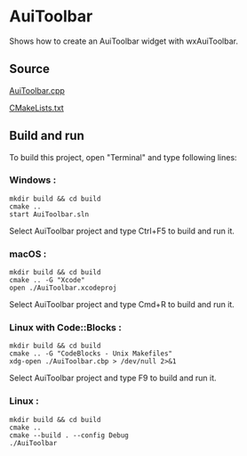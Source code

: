 # AuiToolbar

Shows how to create an AuiToolbar widget with wxAuiToolbar.

## Source

[AuiToolbar.cpp](AuiToolbar.cpp)

[CMakeLists.txt](CMakeLists.txt)

## Build and run

To build this project, open "Terminal" and type following lines:

### Windows :

``` shell
mkdir build && cd build
cmake .. 
start AuiToolbar.sln
```

Select AuiToolbar project and type Ctrl+F5 to build and run it.

### macOS :

``` shell
mkdir build && cd build
cmake .. -G "Xcode"
open ./AuiToolbar.xcodeproj
```

Select AuiToolbar project and type Cmd+R to build and run it.

### Linux with Code::Blocks :

``` shell
mkdir build && cd build
cmake .. -G "CodeBlocks - Unix Makefiles"
xdg-open ./AuiToolbar.cbp > /dev/null 2>&1
```

Select AuiToolbar project and type F9 to build and run it.

### Linux :

``` shell
mkdir build && cd build
cmake .. 
cmake --build . --config Debug
./AuiToolbar
```
